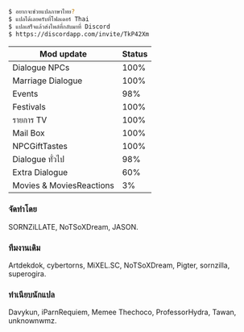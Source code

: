 ```sh
$ อยากจะช่วยแปลภาษาไทย?
$ แปลได้เลยครับที่โฟลเดอร์ Thai
$ แปลเสร็จแล้วส่งไพล์ที่กลับมาที่ Discord
$ https://discordapp.com/invite/TkP42Xm
```

| Mod update | Status |
| ------ | ------ |
| Dialogue NPCs | 100% |
| Marriage Dialogue | 100% |
| Events | 98% |
| Festivals | 100% |
| รายการ TV | 100% |
| Mail Box | 100% |
| NPCGiftTastes | 100% |
| Dialogue ทั่วไป | 98% |
| Extra Dialogue | 60% |
| Movies & MoviesReactions | 3% |

### จัดทำโดย
SORNZiLLATE, NoTSoXDream, JASON.

### ทีมงานเดิม
Artdekdok, cybertorns, MiXEL.SC, NoTSoXDream, Pigter, sornzilla, superogira.

### ทําเนียบนักแปล
Davykun, iParnRequiem, Memee Thechoco, ProfessorHydra, Tawan, unknownwmz.
